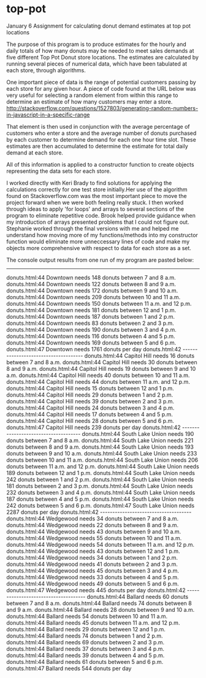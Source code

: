 # top-pot
January 6 Assignment for calculating donut demand estimates at top pot locations

The purpose of this program is to produce estimates for the hourly and daily totals of how many donuts may be needed to meet sales demands at five different Top Pot Donut store locations.  The estimates are calculated by running several pieces of numerical data, which have been tabulated at each store, through algorithms.

One important piece of data is the range of potential customers passing by each store for any given hour.  A piece of code found at the URL below was very useful for selecting a random element from within this range to determine an estimate of how many customers may enter a store.
http://stackoverflow.com/questions/1527803/generating-random-numbers-in-javascript-in-a-specific-range

That element is then used in conjunction with the average percentage of customers who enter a store and the average number of donuts purchased by each customer to determine demand for each one hour time slot.  These estimates are then accumulated to determine the estimate for total daily demand at each store.

All of this information is applied to a constructor function to create objects representing the data sets for each store.

I worked directly with Keri Brady to find solutions for applying the calculations correctly for one test store initially.Her use of the algorithm found on Stackoverflow.com was the most important piece to move the project forward when we were both feeling really stuck.  I then worked through ideas to apply 'for loops' and arrays to several sections of the program to eliminate repetitive code.  Brook helped provide guidance when my introduction of arrays presented problems that I could not figure out. Stephanie worked through the final versions with me and helped me understand how moving more of my functions/methods into my constructor function would eliminate more unneccessary lines of code and make my objects more comprehensive with respect to data for each store as a set.

The console output results from one run of my program are pasted below:

 -------------------------------------
donuts.html:44 Downtown needs 148 donuts between 7 and 8 a.m.
donuts.html:44 Downtown needs 122 donuts between 8 and 9 a.m.
donuts.html:44 Downtown needs 172 donuts between 9 and 10 a.m.
donuts.html:44 Downtown needs 209 donuts between 10 and 11 a.m.
donuts.html:44 Downtown needs 150 donuts between 11 a.m. and 12 p.m.
donuts.html:44 Downtown needs 181 donuts between 12 and 1 p.m.
donuts.html:44 Downtown needs 187 donuts between 1 and 2 p.m.
donuts.html:44 Downtown needs 83 donuts between 2 and 3 p.m.
donuts.html:44 Downtown needs 190 donuts between 3 and 4 p.m.
donuts.html:44 Downtown needs 116 donuts between 4 and 5 p.m.
donuts.html:44 Downtown needs 169 donuts between 5 and 6 p.m.
donuts.html:47 Downtown needs 1761 donuts per day
donuts.html:42 -------------------------------------
donuts.html:44 Capitol Hill needs 16 donuts between 7 and 8 a.m.
donuts.html:44 Capitol Hill needs 30 donuts between 8 and 9 a.m.
donuts.html:44 Capitol Hill needs 19 donuts between 9 and 10 a.m.
donuts.html:44 Capitol Hill needs 40 donuts between 10 and 11 a.m.
donuts.html:44 Capitol Hill needs 44 donuts between 11 a.m. and 12 p.m.
donuts.html:44 Capitol Hill needs 15 donuts between 12 and 1 p.m.
donuts.html:44 Capitol Hill needs 29 donuts between 1 and 2 p.m.
donuts.html:44 Capitol Hill needs 39 donuts between 2 and 3 p.m.
donuts.html:44 Capitol Hill needs 24 donuts between 3 and 4 p.m.
donuts.html:44 Capitol Hill needs 17 donuts between 4 and 5 p.m.
donuts.html:44 Capitol Hill needs 28 donuts between 5 and 6 p.m.
donuts.html:47 Capitol Hill needs 239 donuts per day
donuts.html:42 -------------------------------------
donuts.html:44 South Lake Union needs 190 donuts between 7 and 8 a.m.
donuts.html:44 South Lake Union needs 221 donuts between 8 and 9 a.m.
donuts.html:44 South Lake Union needs 193 donuts between 9 and 10 a.m.
donuts.html:44 South Lake Union needs 233 donuts between 10 and 11 a.m.
donuts.html:44 South Lake Union needs 206 donuts between 11 a.m. and 12 p.m.
donuts.html:44 South Lake Union needs 189 donuts between 12 and 1 p.m.
donuts.html:44 South Lake Union needs 242 donuts between 1 and 2 p.m.
donuts.html:44 South Lake Union needs 181 donuts between 2 and 3 p.m.
donuts.html:44 South Lake Union needs 232 donuts between 3 and 4 p.m.
donuts.html:44 South Lake Union needs 187 donuts between 4 and 5 p.m.
donuts.html:44 South Lake Union needs 242 donuts between 5 and 6 p.m.
donuts.html:47 South Lake Union needs 2287 donuts per day
donuts.html:42 -------------------------------------
donuts.html:44 Wedgewood needs 34 donuts between 7 and 8 a.m.
donuts.html:44 Wedgewood needs 22 donuts between 8 and 9 a.m.
donuts.html:44 Wedgewood needs 43 donuts between 9 and 10 a.m.
donuts.html:44 Wedgewood needs 55 donuts between 10 and 11 a.m.
donuts.html:44 Wedgewood needs 54 donuts between 11 a.m. and 12 p.m.
donuts.html:44 Wedgewood needs 43 donuts between 12 and 1 p.m.
donuts.html:44 Wedgewood needs 34 donuts between 1 and 2 p.m.
donuts.html:44 Wedgewood needs 41 donuts between 2 and 3 p.m.
donuts.html:44 Wedgewood needs 45 donuts between 3 and 4 p.m.
donuts.html:44 Wedgewood needs 33 donuts between 4 and 5 p.m.
donuts.html:44 Wedgewood needs 49 donuts between 5 and 6 p.m.
donuts.html:47 Wedgewood needs 445 donuts per day
donuts.html:42 -------------------------------------
donuts.html:44 Ballard needs 60 donuts between 7 and 8 a.m.
donuts.html:44 Ballard needs 74 donuts between 8 and 9 a.m.
donuts.html:44 Ballard needs 28 donuts between 9 and 10 a.m.
donuts.html:44 Ballard needs 54 donuts between 10 and 11 a.m.
donuts.html:44 Ballard needs 45 donuts between 11 a.m. and 12 p.m.
donuts.html:44 Ballard needs 29 donuts between 12 and 1 p.m.
donuts.html:44 Ballard needs 74 donuts between 1 and 2 p.m.
donuts.html:44 Ballard needs 69 donuts between 2 and 3 p.m.
donuts.html:44 Ballard needs 37 donuts between 3 and 4 p.m.
donuts.html:44 Ballard needs 39 donuts between 4 and 5 p.m.
donuts.html:44 Ballard needs 61 donuts between 5 and 6 p.m.
donuts.html:47 Ballard needs 544 donuts per day

